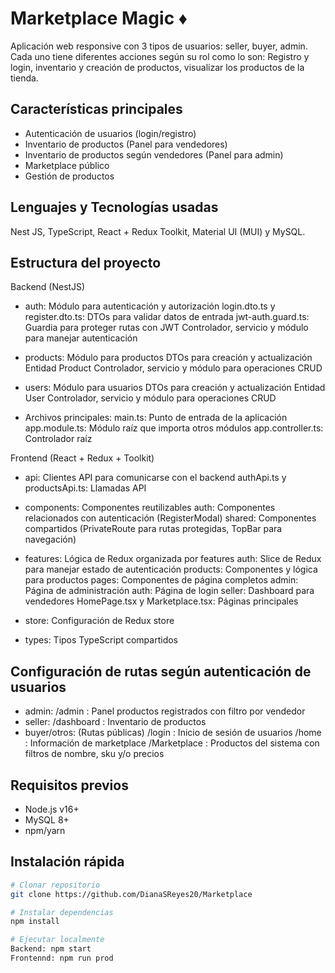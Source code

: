 # Marketplace Magic ♦

Aplicación web responsive con 3 tipos de usuarios: seller, buyer, admin. Cada uno tiene diferentes acciones según su rol como lo son: Registro y login, inventario y creación de productos, visualizar los productos de la tienda.

## Características principales

- Autenticación de usuarios (login/registro)
- Inventario de productos (Panel para vendedores)
- Inventario de productos según vendedores (Panel para admin)
- Marketplace público
- Gestión de productos

## Lenguajes y Tecnologías usadas
Nest JS, TypeScript, React + Redux Toolkit, Material UI (MUI) y MySQL.

## Estructura del proyecto
Backend (NestJS)

- auth: Módulo para autenticación y autorización
	login.dto.ts y register.dto.ts: DTOs para validar datos de entrada
	jwt-auth.guard.ts: Guardia para proteger rutas con JWT
	Controlador, servicio y módulo para manejar autenticación

- products: Módulo para productos 
	DTOs para creación y actualización
	Entidad Product
	Controlador, servicio y módulo para operaciones CRUD

- users: Módulo para usuarios
	DTOs para creación y actualización
	Entidad User
	Controlador, servicio y módulo para operaciones CRUD

- Archivos principales:
	main.ts: Punto de entrada de la aplicación
	app.module.ts: Módulo raíz que importa otros módulos
	app.controller.ts: Controlador raíz

Frontend (React + Redux + Toolkit)
- api: Clientes API para comunicarse con el backend
	authApi.ts y productsApi.ts: Llamadas API

- components: Componentes reutilizables
	auth: Componentes relacionados con autenticación (RegisterModal)
	shared: Componentes compartidos (PrivateRoute para rutas protegidas, TopBar para navegación)

- features: Lógica de Redux organizada por features
	auth: Slice de Redux para manejar estado de autenticación
	products: Componentes y lógica para productos
	pages: Componentes de página completos
	admin: Página de administración
	auth: Página de login
	seller: Dashboard para vendedores
	HomePage.tsx y Marketplace.tsx: Páginas principales

- store: Configuración de Redux store

- types: Tipos TypeScript compartidos

## Configuración de rutas según autenticación de usuarios
- admin: /admin : Panel productos registrados con filtro por vendedor
- seller: /dashboard : Inventario de productos
- buyer/otros: (Rutas públicas)
	/login : Inicio de sesión de usuarios
	/home : Información de marketplace 
	/Marketplace : Productos del sistema con filtros de nombre, sku y/o precios

## Requisitos previos

- Node.js v16+
- MySQL 8+
- npm/yarn

## Instalación rápida

```bash
# Clonar repositorio
git clone https://github.com/DianaSReyes20/Marketplace

# Instalar dependencias
npm install

# Ejecutar localmente
Backend: npm start
Frontennd: npm run prod